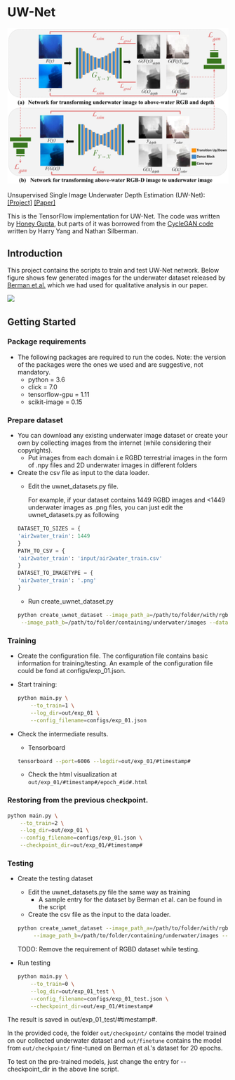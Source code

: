 # UW-Net 

<img src='imgs/arch_1.png' width="900px"/>

Unsupervised Single Image Underwater Depth Estimation (UW-Net): [[Project]](http://www.ee.iitm.ac.in/comp_photolab/project-underwater.html) [[Paper]](https://arxiv.org/pdf/1905.10595.pdf) 

This is the TensorFlow implementation for UW-Net. The code was written by [Honey Gupta](https://github.com/honeygupta), but parts of it was borrowed from the [CycleGAN code](https://github.com/leehomyc/cyclegan-1) written by Harry Yang and Nathan Silberman.

## Introduction

This project contains the scripts to train and test UW-Net network. Below figure shows few generated images for the underwater dataset released by [Berman et al.](https://www.eng.tau.ac.il/~berman/UnderwaterColorRestoration/) 
which we had used for qualitative analysis in our paper. 
 
<img src='imgs/bermal_results.png' width="900px"/>

## Getting Started

### Package requirements
 * The following packages are required to run the codes. Note: the version of the packages were the ones we used and are suggestive, not mandatory.
    * python = 3.6
    * click = 7.0
    * tensorflow-gpu = 1.11
    * scikit-image = 0.15

### Prepare dataset
* You can download any existing underwater image dataset or create your own by collecting images from the internet (while considering their copyrights). 
	* Put images from each domain i.e RGBD terrestrial images in the form of .npy files and 2D underwater images in different folders 
* Create the csv file as input to the data loader. 
	* Edit the uwnet_datasets.py file. 
	
	    For example, if your dataset contains 1449 RGBD images and <1449 underwater images as .png files, you can just edit the uwnet_datasets.py as following
	```python
	DATASET_TO_SIZES = {
    'air2water_train': 1449
	}
	PATH_TO_CSV = {
    'air2water_train': 'input/air2water_train.csv'
	}
	DATASET_TO_IMAGETYPE = {
    'air2water_train': '.png'
	}
	``` 
	* Run create_uwnet_dataset.py
	```bash
	python create_uwnet_dataset --image_path_a=/path/to/folder/with/rgbd/npy/files \
     --image_path_b=/path/to/folder/containing/underwater/images --dataset_name="air2water_train"
	```

### Training
* Create the configuration file. The configuration file contains basic information for training/testing. An example of the configuration file could be fond at configs/exp_01.json. 

* Start training:
    ```bash
    python main.py \
        --to_train=1 \
        --log_dir=out/exp_01 \
        --config_filename=configs/exp_01.json
    ```
* Check the intermediate results.
	* Tensorboard
	```bash
	tensorboard --port=6006 --logdir=out/exp_01/#timestamp# 
	```
	* Check the html visualization at  ```out/exp_01/#timestamp#/epoch_#id#.html```  

### Restoring from the previous checkpoint.
```bash
python main.py \
    --to_train=2 \
    --log_dir=out/exp_01 \
    --config_filename=configs/exp_01.json \
    --checkpoint_dir=out/exp_01/#timestamp#
```
### Testing
* Create the testing dataset
	* Edit the uwnet_datasets.py file the same way as training
	    * A sample entry for the dataset by Berman et al. can be found in the script
	* Create the csv file as the input to the data loader. 
    ```bash
    python create_uwnet_dataset --image_path_a=/path/to/folder/with/rgbd/npy/files \
         --image_path_b=/path/to/folder/containing/underwater/images --dataset_name="hazelines"
    ```
    TODO: Remove the requirement of RGBD dataset while testing.
     
* Run testing
    ```bash
    python main.py \
        --to_train=0 \
        --log_dir=out/exp_01_test \
        --config_filename=configs/exp_01_test.json \
        --checkpoint_dir=out/exp_01/#timestamp# 
    ```
The result is saved in out/exp_01_test/#timestamp#. 

In the provided code, the folder ```out/checkpoint/``` contains the model trained on our collected underwater dataset and 
```out/finetune``` contains the model from ```out/checkpoint/``` fine-tuned on Berman et al.'s dataset for 20 epochs.

To test on the pre-trained models, just change the entry for --checkpoint_dir in the above line script.   





